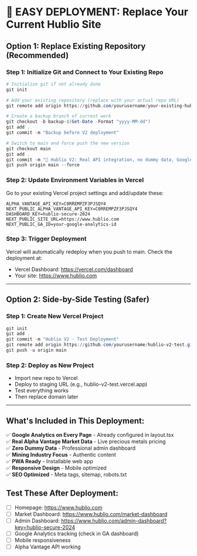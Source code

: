 # 🚀 EASY DEPLOYMENT: Replace Your Current Hublio Site

## Option 1: Replace Existing Repository (Recommended)

### Step 1: Initialize Git and Connect to Your Existing Repo
```powershell
# Initialize git if not already done
git init

# Add your existing repository (replace with your actual repo URL)
git remote add origin https://github.com/yourusername/your-existing-hublio-repo.git

# Create a backup branch of current work
git checkout -b backup-$(Get-Date -Format "yyyy-MM-dd")
git add .
git commit -m "Backup before V2 deployment"

# Switch to main and force push the new version
git checkout main
git add .
git commit -m "🚀 Hublio V2: Real API integration, no dummy data, Google Analytics enabled"
git push origin main --force
```

### Step 2: Update Environment Variables in Vercel
Go to your existing Vercel project settings and add/update these:

```
ALPHA_VANTAGE_API_KEY=C0RREMPZF3PJSQY4
NEXT_PUBLIC_ALPHA_VANTAGE_API_KEY=C0RREMPZF3PJSQY4
DASHBOARD_KEY=hublio-secure-2024
NEXT_PUBLIC_SITE_URL=https://www.hublio.com
NEXT_PUBLIC_GA_ID=your-google-analytics-id
```

### Step 3: Trigger Deployment
Vercel will automatically redeploy when you push to main. Check the deployment at:
- Vercel Dashboard: https://vercel.com/dashboard
- Your site: https://www.hublio.com

---

## Option 2: Side-by-Side Testing (Safer)

### Step 1: Create New Vercel Project
```powershell
git init
git add .
git commit -m "Hublio V2 - Test Deployment"
git remote add origin https://github.com/yourusername/hublio-v2-test.git
git push -u origin main
```

### Step 2: Deploy as New Project
- Import new repo to Vercel
- Deploy to staging URL (e.g., hublio-v2-test.vercel.app)
- Test everything works
- Then replace domain later

---

## What's Included in This Deployment:

✅ **Google Analytics on Every Page** - Already configured in layout.tsx  
✅ **Real Alpha Vantage Market Data** - Live precious metals pricing  
✅ **Zero Dummy Data** - Professional admin dashboard  
✅ **Mining Industry Focus** - Authentic content  
✅ **PWA Ready** - Installable web app  
✅ **Responsive Design** - Mobile optimized  
✅ **SEO Optimized** - Meta tags, sitemap, robots.txt  

## Test These After Deployment:
- [ ] Homepage: https://www.hublio.com
- [ ] Market Dashboard: https://www.hublio.com/market-dashboard  
- [ ] Admin Dashboard: https://www.hublio.com/admin-dashboard?key=hublio-secure-2024
- [ ] Google Analytics tracking (check in GA dashboard)
- [ ] Mobile responsiveness
- [ ] Alpha Vantage API working

